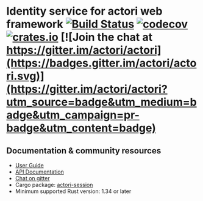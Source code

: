 # Identity service for actori web framework [![Build Status](https://travis-ci.org/actori/actori-web.svg?branch=master)](https://travis-ci.org/actori/actori-web) [![codecov](https://codecov.io/gh/actori/actori-web/branch/master/graph/badge.svg)](https://codecov.io/gh/actori/actori-web) [![crates.io](https://meritbadge.herokuapp.com/actori-identity)](https://crates.io/crates/actori-identity) [![Join the chat at https://gitter.im/actori/actori](https://badges.gitter.im/actori/actori.svg)](https://gitter.im/actori/actori?utm_source=badge&utm_medium=badge&utm_campaign=pr-badge&utm_content=badge)

## Documentation & community resources

* [User Guide](https://actori.rs/docs/)
* [API Documentation](https://docs.rs/actori-identity/)
* [Chat on gitter](https://gitter.im/actori/actori)
* Cargo package: [actori-session](https://crates.io/crates/actori-identity)
* Minimum supported Rust version: 1.34 or later
